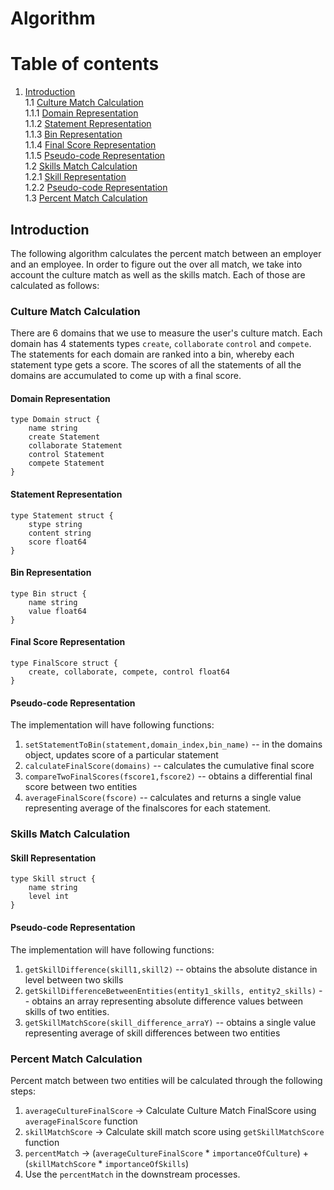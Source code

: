 # Algorithm

# Table of contents

1. [Introduction](#1-introduction)  
    1.1 [Culture Match Calculation](#11-culture-match-calculation)  
        1.1.1 [Domain Representation](#111-domain-representation)  
        1.1.2 [Statement Representation](#112-statement-representation)  
        1.1.3 [Bin Representation](#113-bin-representation)  
        1.1.4 [Final Score Representation](#114-final-score-representation)  
        1.1.5 [Pseudo-code Representation](#115-pseudo-code-representation)      
    1.2 [Skills Match Calculation](#12-skills-match-calculation)  
        1.2.1 [Skill Representation](#121-skill-representation)  
        1.2.2 [Pseudo-code Representation](#122-pseudo-code-representation)  
    1.3 [Percent Match Calculation](13-percent-match-calculation)
        

## Introduction
The following algorithm calculates the percent match between an employer and an employee. In order to figure out the 
over all match, we take into account the culture match as well as the skills match. Each of those are calculated as follows:

### Culture Match Calculation
There are 6 domains that we use to measure the user's culture match. Each domain has 4 statements types `create`, `collaborate`
`control` and `compete`. The statements for each domain are ranked into a bin, whereby each statement type
gets a score. The scores of all the statements of all the domains are accumulated to come up with a final score.

#### Domain Representation

```
type Domain struct {
    name string
    create Statement
    collaborate Statement
    control Statement
    compete Statement   
}
```

#### Statement Representation

```
type Statement struct {
    stype string
    content string
    score float64
}
```

#### Bin Representation

```
type Bin struct {
    name string
    value float64
}
```

#### Final Score Representation
```
type FinalScore struct {
    create, collaborate, compete, control float64 
} 
```
#### Pseudo-code Representation

The implementation will have following functions:
1. `setStatementToBin(statement,domain_index,bin_name)` -- in the domains object, updates score of a particular statement
2. `calculateFinalScore(domains)` -- calculates the cumulative final score
3. `compareTwoFinalScores(fscore1,fscore2)` -- obtains a differential final score between two entities
4. `averageFinalScore(fscore)` -- calculates and returns a single value representing average of the finalscores for each statement.


### Skills Match Calculation

#### Skill Representation
```
type Skill struct {
    name string
    level int
}
```

#### Pseudo-code Representation
The implementation will have following functions:

1. `getSkillDifference(skill1,skill2)` -- obtains the absolute distance in level between two skills
2. `getSkillDifferenceBetweenEntities(entity1_skills, entity2_skills)` -- obtains an array representing absolute difference values between skills of two entities.
3. `getSkillMatchScore(skill_difference_arraY)` -- obtains a single value representing average of skill differences between two entities


### Percent Match Calculation

Percent match between two entities will be calculated through the following steps:

1. `averageCultureFinalScore` -> Calculate Culture Match FinalScore using `averageFinalScore` function
2. `skillMatchScore` -> Calculate skill match score using `getSkillMatchScore` function
3. `percentMatch` -> (`averageCultureFinalScore` * `importanceOfCulture`) + (`skillMatchScore` * `importanceOfSkills`)
4. Use the `percentMatch` in the downstream processes.

